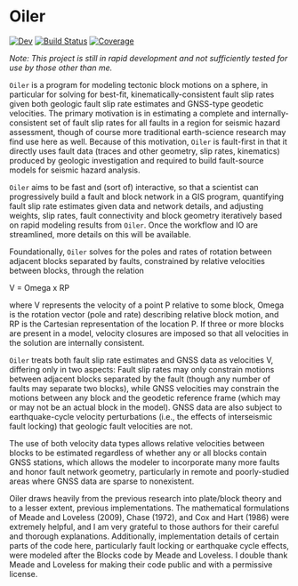 # Oiler

[![Dev](https://img.shields.io/badge/docs-dev-blue.svg)](https://cossatot.gitlab.io/Oiler.jl/dev)
[![Build Status](https://gitlab.com/cossatot/Oiler.jl/badges/master/build.svg)](https://gitlab.com/cossatot/Oiler.jl/pipelines)
[![Coverage](https://gitlab.com/cossatot/Oiler.jl/badges/master/coverage.svg)](https://gitlab.com/cossatot/Oiler.jl/commits/master)


*Note: This project is still in rapid development and not sufficiently tested
for use by those other than me.*

`Oiler` is a program for modeling tectonic block motions on a sphere, in
particular for solving for best-fit, kinematically-consistent fault slip
rates given both geologic fault slip rate estimates and GNSS-type geodetic
velocities. The primary motivation is in estimating a complete and
internally- consistent set of fault slip rates for all faults in a region for
seismic hazard assessment, though of course more traditional earth-science
research may find use here as well. Because of this motivation, `Oiler` is
fault-first in that it directly uses fault data (traces and other geometry,
slip rates, kinematics) produced by geologic investigation and required to
build fault-source models for seismic hazard analysis.

`Oiler` aims to be fast and (sort of) interactive, so that a scientist can
progressively build a fault and block network in a GIS program, quantifying
fault slip rate estimates given data and network details, and adjusting weights,
slip rates, fault connectivity and block geometry iteratively based on rapid
modeling results from `Oiler`. Once the workflow and IO are streamlined, more
details on this will be available.

Foundationally, `Oiler` solves for the poles and rates of rotation between
adjacent blocks separated by faults, constrained by relative velocities
between blocks, through the relation

V = Omega x RP

where V represents the velocity of a point P relative to some block, Omega is
the rotation vector (pole and rate) describing relative block motion, and RP
is the Cartesian representation of the location P.  If three or more blocks
are present in a model, velocity closures are imposed so that all velocities
in the solution are internally consistent.

`Oiler` treats both fault slip rate estimates and GNSS data as velocities V,
differing only in two aspects: Fault slip rates may only constrain motions
between adjacent blocks separated by the fault (though any number of faults may
separate two blocks), while GNSS velocities may constrain the motions between
any block and the geodetic reference frame (which may or may not be an actual
block in the model). GNSS data are also subject to earthquake-cycle velocity
perturbations (i.e., the effects of interseismic fault locking) that geologic
fault velocities are not.

The use of both velocity data types allows relative velocities between
blocks to be estimated regardless of whether any or all blocks contain GNSS
stations, which allows the modeler to incorporate many more faults and honor
fault network geometry, particularly in remote and poorly-studied areas where
GNSS data are sparse to nonexistent.

Oiler draws heavily from the previous research into plate/block theory and to
a lesser extent, previous implementations. The mathematical formulations of
Meade and Loveless (2009), Chase (1972), and Cox and Hart (1986) were extremely
helpful, and I am very grateful to those authors for their careful and thorough
explanations. Additionally, implementation details of certain parts of the
code here, particularly fault locking or earthquake cycle effects, were modeled
after the Blocks code by Meade and Loveless. I double thank Meade and Loveless 
for making their code public and with a permissive license.